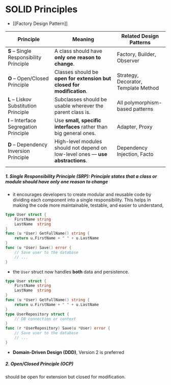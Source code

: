 # SOLID Principles
- [[Factory Design Pattern]]

| Principle                               | Meaning                                                                        | Related Design Patterns              |
| --------------------------------------- | ------------------------------------------------------------------------------ | ------------------------------------ |
| **S** – Single Responsibility Principle | A class should have **only one reason to change**.                             | Factory, Builder, Observer           |
| **O** – Open/Closed Principle           | Classes should be **open for extension but closed for modification**.          | Strategy, Decorator, Template Method |
| **L** – Liskov Substitution Principle   | Subclasses should be usable wherever the parent class is.                      | All polymorphism-based patterns      |
| **I** – Interface Segregation Principle | Use **small, specific interfaces** rather than big general ones.               | Adapter, Proxy                       |
| **D** – Dependency Inversion Principle  | High-level modules should not depend on low-level ones — **use abstractions**. | Dependency Injection, Facto          |
|                                         |                                                                                |                                      |



##### 1. Single Responsibility Principle (SRP): Principle states that a class or module should **have only one reason** to change
- it encourages developers to create modular and reusable code by dividing each component into a single responsibility. This helps in making the code more maintainable, testable, and easier to understand,
```go
type User struct {
    FirstName string
    LastName  string
}
func (u *User) GetFullName() string {
    return u.FirstName + " " + u.LastName
}
func (u *User) Save() error {
    // Save user to the database
    // ...
}
```
- the `User` struct now handles **both** data and persistence. 

```go
type User struct {
    FirstName string
    LastName  string
}
func (u *User) GetFullName() string {
    return u.FirstName + " " + u.LastName
}
type UserRepository struct {
    // DB connection or context
}
func (r *UserRepository) Save(u *User) error {
    // Save user to the database
    // ...
}
```

- **Domain-Driven Design (DDD)**, Version 2 is preferred
##### 2. Open/Closed Principle (OCP)
should be open for extension but closed for modification.